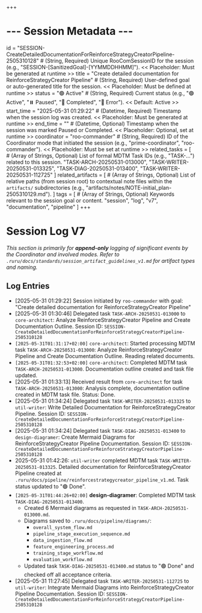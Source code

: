 +++
# --- Session Metadata ---
id = "SESSION-CreateDetailedDocumentationForReinforceStrategyCreatorPipeline-2505310128" # (String, Required) Unique RooComSessionID for the session (e.g., "SESSION-[SanitizedGoal]-[YYMMDDHHMM]"). << Placeholder: Must be generated at runtime >>
title = "Create detailed documentation for ReinforceStrategyCreator Pipeline" # (String, Required) User-defined goal or auto-generated title for the session. << Placeholder: Must be defined at runtime >>
status = "🟢 Active" # (String, Required) Current status (e.g., "🟢 Active", "⏸️ Paused", "🏁 Completed", "🔴 Error"). << Default: Active >>
start_time = "2025-05-31 01:29:22" # (Datetime, Required) Timestamp when the session log was created. << Placeholder: Must be generated at runtime >>
end_time = "" # (Datetime, Optional) Timestamp when the session was marked Paused or Completed. << Placeholder: Optional, set at runtime >>
coordinator = "roo-commander" # (String, Required) ID of the Coordinator mode that initiated the session (e.g., "prime-coordinator", "roo-commander"). << Placeholder: Must be set at runtime >>
related_tasks = [
    # (Array of Strings, Optional) List of formal MDTM Task IDs (e.g., "TASK-...") related to this session.
    "TASK-ARCH-20250531-013000",
    "TASK-WRITER-20250531-013325",
    "TASK-DIAG-20250531-013400",
    "TASK-WRITER-20250531-112725"
]
related_artifacts = [
    # (Array of Strings, Optional) List of relative paths (from session root) to contextual note files within the `artifacts/` subdirectories (e.g., "artifacts/notes/NOTE-initial_plan-2505310129.md").
]
tags = [
    # (Array of Strings, Optional) Keywords relevant to the session goal or content.
    "session", "log", "v7", "documentation", "pipeline"
]
+++

# Session Log V7

*This section is primarily for **append-only** logging of significant events by the Coordinator and involved modes.*
*Refer to `.ruru/docs/standards/session_artifact_guidelines_v1.md` for artifact types and naming.*

## Log Entries

- [2025-05-31 01:29:22] Session initiated by `roo-commander` with goal: "Create detailed documentation for ReinforceStrategyCreator Pipeline"
- [2025-05-31 01:30:46] Delegated task `TASK-ARCH-20250531-013000` to `core-architect`: Analyze ReinforceStrategyCreator Pipeline and Create Documentation Outline. Session ID: `SESSION-CreateDetailedDocumentationForReinforceStrategyCreatorPipeline-2505310128`
- `[2025-05-31T01:31:17+02:00]` `core-architect`: Started processing MDTM task `TASK-ARCH-20250531-013000`: Analyze ReinforceStrategyCreator Pipeline and Create Documentation Outline. Reading related documents.
- `[2025-05-31T01:32:53+02:00]` `core-architect`: Completed MDTM task `TASK-ARCH-20250531-013000`. Documentation outline created and task file updated.
- [2025-05-31 01:33:13] Received result from `core-architect` for task `TASK-ARCH-20250531-013000`: Analysis complete, documentation outline created in MDTM task file. Status: Done.
- [2025-05-31 01:34:24] Delegated task `TASK-WRITER-20250531-013325` to `util-writer`: Write Detailed Documentation for ReinforceStrategyCreator Pipeline. Session ID: `SESSION-CreateDetailedDocumentationForReinforceStrategyCreatorPipeline-2505310128`
- [2025-05-31 01:34:24] Delegated task `TASK-DIAG-20250531-013400` to `design-diagramer`: Create Mermaid Diagrams for ReinforceStrategyCreator Pipeline Documentation. Session ID: `SESSION-CreateDetailedDocumentationForReinforceStrategyCreatorPipeline-2505310128`
- 2025-05-31 01:42:26: `util-writer` completed MDTM task `TASK-WRITER-20250531-013325`. Detailed documentation for ReinforceStrategyCreator Pipeline created at `.ruru/docs/pipeline/reinforcestrategycreator_pipeline_v1.md`. Task status updated to "🟢 Done".
- `[2025-05-31T01:44:26+02:00]` **design-diagramer**: Completed MDTM task `TASK-DIAG-20250531-013400`.
    - Created 6 Mermaid diagrams as requested in `TASK-ARCH-20250531-013000.md`.
    - Diagrams saved to `.ruru/docs/pipeline/diagrams/`:
        - `overall_system_flow.md`
        - `pipeline_stage_execution_sequence.md`
        - `data_ingestion_flow.md`
        - `feature_engineering_process.md`
        - `training_stage_workflow.md`
        - `evaluation_workflow.md`
    - Updated task `TASK-DIAG-20250531-013400.md` status to "🟢 Done" and checked off all acceptance criteria.
- [2025-05-31 11:27:45] Delegated task `TASK-WRITER-20250531-112725` to `util-writer`: Integrate Mermaid Diagrams into ReinforceStrategyCreator Pipeline Documentation. Session ID: `SESSION-CreateDetailedDocumentationForReinforceStrategyCreatorPipeline-2505310128`